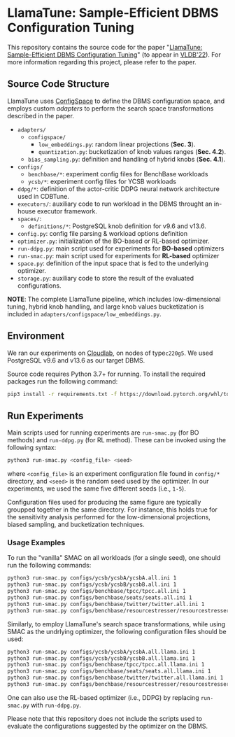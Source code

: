 # LlamaTune: Sample-Efficient DBMS Configuration Tuning

This repository contains the source code for the paper "[LlamaTune: Sample-Efficient DBMS Configuration Tuning](https://arxiv.org/abs/2203.05128)" (to appear in [VLDB'22](https://vldb.org/2022)). For more information regarding this project, please refer to the paper.

## Source Code Structure

LlamaTune uses [ConfigSpace](https://automl.github.io/ConfigSpace/) to define the DBMS configuration space, and employs custom *adapters* to perform the search space transformations described in the paper.

- `adapters/`
  - `configspace/`
    - `low_embeddings.py`: random linear projections (**Sec. 3**).
    - `quantization.py`: bucketization of knob values ranges (**Sec. 4.2**).
  - `bias_sampling.py`: definition and handling of hybrid knobs (**Sec. 4.1**).
- `configs/`
  - `benchbase/*`: experiment config files for BenchBase workloads
  - `ycsb/*`: experiment config files for YCSB workloads
- `ddpg/*`: definition of the actor-critic DDPG neural network architecture used in CDBTune.
- `executors/`: auxiliary code to run workload in the DBMS throught an in-house executor framework.
- `spaces/`:
  - `definitions/*`: PostgreSQL knob definition for v9.6 and v13.6.
- `config.py`: config file parsing & workload options definition
- `optimizer.py`: initialization of the BO-based or RL-based optimizer.
- `run-ddpg.py`: main script used for experiments for **BO-based** optimizers
- `run-smac.py`: main script used for experiments for **RL-based** optimizer
- `space.py`: definition of the input space that is fed to the underlying optimizer.
- `storage.py`: auxiliary code to store the result of the evaluated configurations.

**NOTE**: The complete LlamaTune pipeline, which includes low-dimensional tuning, hybrid knob handling, and large knob values bucketization is included in `adapters/configspace/low_embeddings.py`.

## Environment

We ran our experiments on [Cloudlab](https://cloudlab.us), on nodes of type`c220g5`. We used PostgreSQL v9.6 and v13.6 as our target DBMS.

Source code requires Python 3.7+ for running. To install the required packages run the following command:

```bash
pip3 install -r requirements.txt -f https://download.pytorch.org/whl/torch_stable.html
```

## Run Experiments

Main scripts used for running experiments are `run-smac.py` (for BO methods) and `run-ddpg.py` (for RL method). These can be invoked using the following syntax:

```bash
python3 run-smac.py <config_file> <seed>
```

where `<config_file>` is an experiment configuration file found in `config/*` directory, and `<seed>` is the random seed used by the optimizer. In our experiments, we used the same five different seeds (i.e., `1-5`).

Configuration files used for producing the same figure are typically groupped together in the same directory. For instance, this holds true for the sensitivity analysis performed for the low-dimensional projections, biased sampling, and bucketization techniques.

### Usage Examples

To run the "vanilla" SMAC on all workloads (for a single seed), one should run the following commands:

```bash
python3 run-smac.py configs/ycsb/ycsbA/ycsbA.all.ini 1
python3 run-smac.py configs/ycsb/ycsbB/ycsbB.all.ini 1
python3 run-smac.py configs/benchbase/tpcc/tpcc.all.ini 1
python3 run-smac.py configs/benchbase/seats/seats.all.ini 1
python3 run-smac.py configs/benchbase/twitter/twitter.all.ini 1
python3 run-smac.py configs/benchbase/resourcestresser/resourcestresser.all.ini 1
```

Similarly, to employ LlamaTune's search space transformations, while using SMAC as the undrlying optimizer, the following configuration files should be used:

```bash
python3 run-smac.py configs/ycsb/ycsbA/ycsbA.all.llama.ini 1
python3 run-smac.py configs/ycsb/ycsbB/ycsbB.all.llama.ini 1
python3 run-smac.py configs/benchbase/tpcc/tpcc.all.llama.ini 1
python3 run-smac.py configs/benchbase/seats/seats.all.llama.ini 1
python3 run-smac.py configs/benchbase/twitter/twitter.all.llama.ini 1
python3 run-smac.py configs/benchbase/resourcestresser/resourcestresser.all.llama.ini 1
```

One can also use the RL-based optimizer (i.e., DDPG) by replacing `run-smac.py` with `run-ddpg.py`.

Please note that this repository does not include the scripts used to evaluate the configurations suggested by the optimizer on the DBMS.
